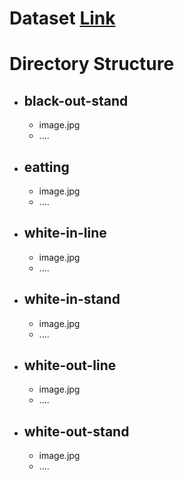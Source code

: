 # Dataset [Link]()
# Directory Structure
- ## black-out-stand
  - image.jpg
  - ....
- ## eatting
  - image.jpg
  - ....
- ## white-in-line
  - image.jpg
  - ....
- ## white-in-stand
  - image.jpg
  - ....
- ## white-out-line
  - image.jpg
  - ....
- ## white-out-stand
  - image.jpg
  - ....
